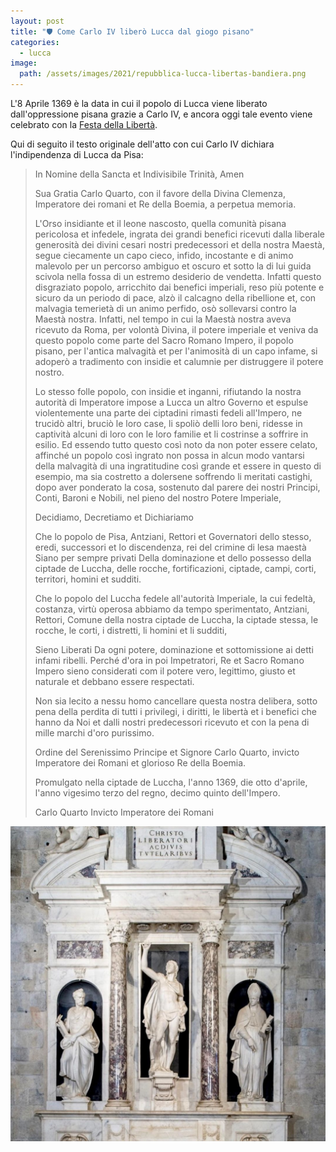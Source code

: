 ```yaml
---
layout: post
title: "🛡️ Come Carlo IV liberò Lucca dal giogo pisano"
categories:
  - lucca
image:
  path: /assets/images/2021/repubblica-lucca-libertas-bandiera.png
---
```


L'8 Aprile 1369 è la data in cui il popolo di Lucca viene liberato
dall'oppressione pisana grazie a Carlo IV, e ancora oggi tale evento viene
celebrato con la [Festa della Libertà](/2019/lucca-origini-festa-liberta).

Qui di seguito il testo originale dell'atto con cui Carlo IV dichiara
l'indipendenza di Lucca da Pisa:

<!-- more -->

> In Nomine della Sancta et Indivisibile Trinità, Amen
>
> Sua Gratia Carlo Quarto, con il favore della Divina Clemenza, Imperatore dei
> romani et Re della Boemia, a perpetua memoria.
>
> L'Orso insidiante et il leone nascosto, quella comunità pisana pericolosa et
> infedele, ingrata dei grandi benefici ricevuti dalla liberale generosità dei
> divini cesari nostri predecessori et della nostra Maestà, segue ciecamente un
> capo cieco, infido, incostante e di animo malevolo per un percorso ambiguo et
> oscuro et sotto la di lui guida scivola nella fossa di un estremo desiderio de
> vendetta. Infatti questo disgraziato popolo, arricchito dai benefici
> imperiali, reso più potente e sicuro da un periodo di pace, alzò il calcagno
> della ribellione et, con malvagia temerietà di un animo perfido, osò
> sollevarsi contro la Maestà nostra. Infatti, nel tempo in cui la Maestà nostra
> aveva ricevuto da Roma, per volontà Divina, il potere imperiale et veniva da
> questo popolo come parte del Sacro Romano Impero, il popolo pisano, per
> l'antica malvagità et per l'animosità di un capo infame, si adoperò a
> tradimento con insidie et calumnie per distruggere il potere nostro.
>
> Lo stesso folle popolo, con insidie et inganni, rifiutando la nostra autorità
> di Imperatore impose a Lucca un altro Governo et espulse violentemente una
> parte dei ciptadini rimasti fedeli all'Impero, ne trucidò altri, bruciò le
> loro case, li spoliò delli loro beni, ridesse in captività alcuni di loro con
> le loro familie et li costrinse a soffrire in esilio. Ed essendo tutto questo
> così noto da non poter essere celato, affinché un popolo così ingrato non
> possa in alcun modo vantarsi della malvagità di una ingratitudine così grande
> et essere in questo di esempio, ma sia costretto a dolersene soffrendo li
> meritati castighi, dopo aver ponderato la cosa, sostenuto dal parere dei
> nostri Principi, Conti, Baroni e Nobili, nel pieno del nostro Potere
> Imperiale,
>
> Decidiamo, Decretiamo et Dichiariamo
>
> Che lo popolo de Pisa, Antziani, Rettori et Governatori dello stesso, eredi,
> successori et lo discendenza, rei del crimine di lesa maestà Siano per sempre
> privati Della dominazione et dello possesso della ciptade de Luccha, delle
> rocche, fortificazioni, ciptade, campi, corti, territori, homini et sudditi.
>
> Che lo popolo del Luccha fedele all'autorità Imperiale, la cui fedeltà,
> costanza, virtù operosa abbiamo da tempo sperimentato, Antziani, Rettori,
> Comune della nostra ciptade de Luccha, la ciptade stessa, le rocche, le corti,
> i distretti, li homini et li sudditi,
>
> Sieno Liberati Da ogni potere, dominazione et sottomissione ai detti infami
> ribelli. Perché d'ora in poi Impetratori, Re et Sacro Romano Impero sieno
> considerati com il potere vero, legittimo, giusto et naturale et debbano
> essere respectati.
>
> Non sia lecito a nessu homo cancellare questa nostra delibera, sotto pena
> della perdita di tutti i privilegi, i diritti, le libertà et i benefici che
> hanno da Noi et dalli nostri predecessori ricevuto et con la pena di mille
> marchi d'oro purissimo.
>
> Ordine del Serenissimo Principe et Signore Carlo Quarto, invicto Imperatore
> dei Romani et glorioso Re della Boemia.
>
> Promulgato nella ciptade de Luccha, l'anno 1369, die otto d'aprile, l'anno
> vigesimo terzo del regno, decimo quinto dell'Impero.
>
> Carlo Quarto
> Invicto Imperatore dei Romani

![interno cattedrale san martino](/assets/images/2021/cattedrale-san-martino.jpg)
